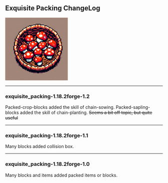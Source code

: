 ## Exquisite Packing ChangeLog
<img src="logo.png" width="200" height="200" title="logo.png">

---
### exquisite_packing-1.18.2forge-1.2
Packed-crop-blocks added the skill of chain-sowing.
Packed-sapling-blocks added the skill of chain-planting.
~~Seems a bit off topic, but quite useful~~

---
### exquisite_packing-1.18.2forge-1.1
Many blocks added collision box.

---
### exquisite_packing-1.18.2forge-1.0
Many blocks and items added packed items or blocks.